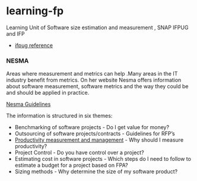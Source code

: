 # learning-fp
Learning Unit of Software size estimation and measurement , SNAP IFPUG and IFP

- [ifpug reference](https://ifpug.mclms.net/en/)

### NESMA 

Areas where measurement and metrics can help .Many areas in the IT industry benefit from metrics. On her website Nesma offers information about software measurement, software metrics and the way they could be and should be applied in practice. 

[Nesma Guidelines](https://nesma.org/themes/)

The information is structured in six themes:

- Benchmarking of software projects - Do I get value for money? 
- Outsourcing of software projects/contracts - Guidelines for RFP’s
- [Productivity measurement and management](https://nesma.org/themes/productivity/challenges-productivity-meaurement/) - Why should I measure productivity? 
- Project Control - Do you have control over a project?
- Estimating cost in software projects - Which steps do I need to follow to estimate a budget for a project based on FPA?
- Sizing methods - Why determine the size of my software product?
 
 
